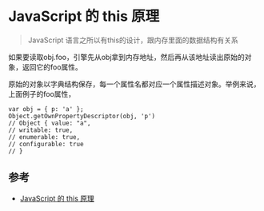 # JavaScript 的 this 原理


>JavaScript 语言之所以有this的设计，跟内存里面的数据结构有关系

如果要读取obj.foo，引擎先从obj拿到内存地址，然后再从该地址读出原始的对象，返回它的foo属性。

原始的对象以字典结构保存，每一个属性名都对应一个属性描述对象。举例来说，上面例子的foo属性，

```
var obj = { p: 'a' };
Object.getOwnPropertyDescriptor(obj, 'p')
// Object { value: "a",
// writable: true,
// enumerable: true,
// configurable: true
// }
```

## 参考
- [JavaScript 的 this 原理](http://www.ruanyifeng.com/blog/2018/06/javascript-this.html)

